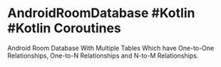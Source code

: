 # AndroidRoomDatabase #Kotlin #Kotlin Coroutines
Android Room Database With Multiple Tables Which have One-to-One Relationships, One-to-N Relationships and N-to-M Relationships.
